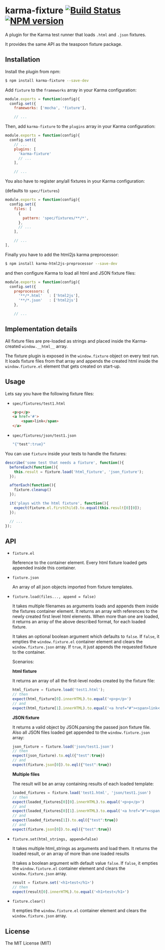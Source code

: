 karma-fixture [![Build Status](https://travis-ci.org/billtrik/karma-fixture.svg?branch=master)](https://travis-ci.org/billtrik/karma-fixture) [![NPM version](https://badge.fury.io/js/karma-fixture.svg)](http://badge.fury.io/js/karma-fixture)
=============

A plugin for the Karma test runner that loads `.html` and `.json` fixtures.

It provides the same API as the teaspoon fixture package.

Installation
------------

Install the plugin from npm:

```sh
$ npm install karma-fixture --save-dev
```

Add `fixture` to the `frameworks` array in your Karma configuration:

```javascript
module.exports = function(config){
  config.set({
    frameworks: ['mocha', 'fixture'],

    // ...
```

Then, add `karma-fixture` to the `plugins` array in your Karma configuration:

```javascript
module.exports = function(config){
  config.set({
    // ...
    plugins: [
      'karma-fixture'
      // ...
    ],

    // ...
```

You also have to register any/all fixtures in your Karma configuration:

(defaults to `spec/fixtures`)


```javascript
module.exports = function(config){
  config.set({
    files: [
      {
        pattern: 'spec/fixtures/**/*',
      },
      // ...
    ],

    // ...
],
```

Finally you have to add the html2js karma preprocessor:

```sh
$ npm install karma-html2js-preprocessor --save-dev
```

and then configure Karma to load all html and JSON fixture files:

```javascript
module.exports = function(config){
  config.set({
    preprocessors: {
      '**/*.html'   : ['html2js'],
      '**/*.json'   : ['html2js']
    },

    // ...
```


Implementation details
-----

All fixture files are pre-loaded as strings and placed inside the Karma-created `window.__html__` array.

The fixture plugin is exposed in the `window.fixture` object on every test run.
It loads fixture files from that array and appends the created html inside the `window.fixture.el` element that gets created on start-up.


Usage
------

Lets say you have the following fixture files:

- `spec/fixtures/test1.html`

    ```html
    <p>p</p>
    <a href='#'>
        <span>link</span>
    </a>
    ```

- `spec/fixtures/json/test1.json`
    ```javascript
    "{"test":true}"
    ```

You can use `fixture` inside your tests to handle the fixtures:


```javascript
describe('some test that needs a fixture', function(){
  beforeEach(function(){
    this.result = fixture.load('html_fixture', 'json_fixture');
  });

  afterEach(function(){
    fixture.cleanup()
  });

  it('plays with the html fixture', function(){
    expect(fixture.el.firstChild).to.equal(this.result[0][0]);
  });

  // ...
});
```

API
-------

* `fixture.el`

  Reference to the container element. Every html fixture loaded gets appended inside this container.

* `fixture.json`

  An array of all json objects imported from fixture templates.


* `fixture.load(files..., append = false)`

  It takes multiple filenames as arguments loads and appends them inside the fixtures container element.
  It returns an array with references to the newly created first level html elements.
  When more than one are loaded, it returns an array of the above described format, for each loaded fixture.

  It takes an optional boolean argument which defaults to `false`.
  If `false`, it empties the `window.fixture.el` container element and clears the `window.fixture.json` array.
  If `true`, it just appends the requested fixture to the container.

  Scenarios:

  **html fixture**

  It returns an array of all the first-level nodes created by the fixture file:

  ```javascript
  html_fixture = fixture.load('test1.html');
  // then
  expect(html_fixture[0].innerHTML).to.equal('<p>p</p>')
  // and
  expect(html_fixture[1].innerHTML).to.equal('<a href="#"><span>link</span></a>')
  ```

  **JSON fixture**

  It returns a valid object by JSON.parsing the passed json fixture file.
  Also all JSON files loaded get appended to the `window.fixture.json` array:

  ```javascript
  json_fixture = fixture.load('json/test1.json')
  // then
  expect(json_fixture).to.eql({"test":true})
  // and
  expect(fixture.json[0]).to.eql({"test":true})
  ```

  **Multiple files**

  The result will be an array containing results of each loaded template:

  ```javascript
  loaded_fixtures = fixture.load('test1.html', 'json/test1.json')
  // then
  expect(loaded_fixtures[0][0].innerHTML).to.equal('<p>p</p>')
  // and
  expect(loaded_fixtures[0][1].innerHTML).to.equal('<a href="#"><span>link</span></a>')
  // and
  expect(loaded_fixtures[1]).to.eql({"test":true})
  // and
  expect(fixture.json[0]).to.eql({"test":true})
  ```


* `fixture.set(html_strings, append=false)`

  It takes multiple html_strings as arguments and load them.
  It returns the loaded result, or an array of more than one loaded results

  It takes a boolean argument with default value `false`.
  If `false`, it empties the `window.fixture.el` container element and clears the `window.fixture.json` array.


  ```javascript
  result = fixture.set('<h1>test</h1>')
  // then
  expect(result[0].innerHTML).to.equal('<h1>test</h1>')
  ```

* `fixture.clear()`

  It empties the `window.fixture.el` container element and clears the `window.fixture.json` array.



License
-------

The MIT License (MIT)
